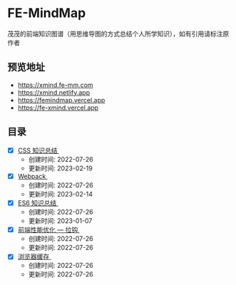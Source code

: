 # FE-MindMap

茂茂的前端知识图谱（用思维导图的方式总结个人所学知识），如有引用请标注原作者

## 预览地址

- <https://xmind.fe-mm.com>
- <https://xmind.netlify.app>
- <https://femindmap.vercel.app>
- <https://fe-xmind.vercel.app>

## 目录

- [x] [CSS 知识总结 <img alt="" height="16" src="https://img.shields.io/github/size/maomao1996/FE-MindMap/xmind/CSS%20%E7%9F%A5%E8%AF%86%E6%80%BB%E7%BB%93.xmind" align="center" />](/xmind/CSS%20%E7%9F%A5%E8%AF%86%E6%80%BB%E7%BB%93.xmind)
  - 创建时间: 2022-07-26
  - 更新时间: 2023-02-19
- [x] [Webpack <img alt="" height="16" src="https://img.shields.io/github/size/maomao1996/FE-MindMap/xmind/Webpack.xmind" align="center" />](/xmind/Webpack.xmind)
  - 创建时间: 2022-07-26
  - 更新时间: 2023-02-14
- [x] [ES6 知识总结 <img alt="" height="16" src="https://img.shields.io/github/size/maomao1996/FE-MindMap/xmind/ES6%20%E7%9F%A5%E8%AF%86%E6%80%BB%E7%BB%93.xmind" align="center" />](/xmind/ES6%20%E7%9F%A5%E8%AF%86%E6%80%BB%E7%BB%93.xmind)
  - 创建时间: 2022-07-26
  - 更新时间: 2023-01-07
- [x] [前端性能优化 — 拉钩 <img alt="" height="16" src="https://img.shields.io/github/size/maomao1996/FE-MindMap/xmind/%E5%89%8D%E7%AB%AF%E6%80%A7%E8%83%BD%E4%BC%98%E5%8C%96%20%E2%80%94%20%E6%8B%89%E9%92%A9.xmind" align="center" />](/xmind/%E5%89%8D%E7%AB%AF%E6%80%A7%E8%83%BD%E4%BC%98%E5%8C%96%20%E2%80%94%20%E6%8B%89%E9%92%A9.xmind)
  - 创建时间: 2022-07-26
  - 更新时间: 2022-07-26
- [x] [浏览器缓存 <img alt="" height="16" src="https://img.shields.io/github/size/maomao1996/FE-MindMap/xmind/%E6%B5%8F%E8%A7%88%E5%99%A8%E7%BC%93%E5%AD%98.xmind" align="center" />](/xmind/%E6%B5%8F%E8%A7%88%E5%99%A8%E7%BC%93%E5%AD%98.xmind)
  - 创建时间: 2022-07-26
  - 更新时间: 2022-07-26
